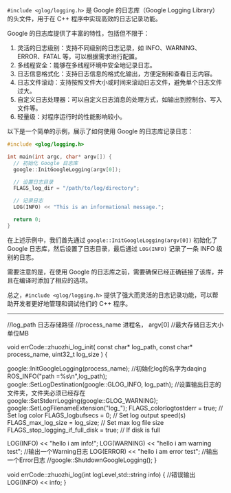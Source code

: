 `#include <glog/logging.h>` 是 Google 的日志库（Google Logging Library）的头文件，用于在 C++ 程序中实现高效的日志记录功能。

Google 的日志库提供了丰富的特性，包括但不限于：

1. 灵活的日志级别：支持不同级别的日志记录，如 INFO、WARNING、ERROR、FATAL 等，可以根据需求进行配置。
2. 多线程安全：能够在多线程环境中安全地记录日志。
3. 日志信息格式化：支持日志信息的格式化输出，方便定制和查看日志内容。
4. 日志文件滚动：支持按照文件大小或时间来滚动日志文件，避免单个日志文件过大。
5. 自定义日志处理器：可以自定义日志消息的处理方式，如输出到控制台、写入文件等。
6. 轻量级：对程序运行时的性能影响较小。

以下是一个简单的示例，展示了如何使用 Google 的日志库记录日志：

```cpp
#include <glog/logging.h>

int main(int argc, char* argv[]) {
  // 初始化 Google 日志库
  google::InitGoogleLogging(argv[0]);

  // 设置日志目录
  FLAGS_log_dir = "/path/to/log/directory";

  // 记录日志
  LOG(INFO) << "This is an informational message.";

  return 0;
}
```

在上述示例中，我们首先通过 `google::InitGoogleLogging(argv[0])` 初始化了 Google 日志库，然后设置了日志目录，最后通过 `LOG(INFO)` 记录了一条 INFO 级别的日志。

需要注意的是，在使用 Google 的日志库之前，需要确保已经正确链接了该库，并且在编译时添加了相应的选项。

总之，`#include <glog/logging.h>` 提供了强大而灵活的日志记录功能，可以帮助开发者更好地管理和调试他们的 C++ 程序。


-----------------------------------------------




//log_path  日志存储路径
//process_name  进程名， argv[0]
//最大存储日志大小  单位MB

void errCode::zhuozhi_log_init( const char* log_path, const char* process_name, uint32_t log_size )
{

  google::InitGoogleLogging(process_name);    //初始化log的名字为daqing
  ROS_INFO("path =%s\n",log_path);
  google::SetLogDestination(google::GLOG_INFO, log_path);    //设置输出日志的文件夹，文件夹必须已经存在
  google::SetStderrLogging(google::GLOG_WARNING);
  google::SetLogFilenameExtension("log_");
  FLAGS_colorlogtostderr = true;  // Set log color
  FLAGS_logbufsecs = 0;  // Set log output speed(s)
  FLAGS_max_log_size = log_size;  // Set max log file size
  FLAGS_stop_logging_if_full_disk = true;  // If disk is full

  LOG(INFO) << "hello i am info!";
  LOG(WARNING) << "hello i am warning test";  //输出一个Warning日志
  LOG(ERROR) << "hello i am error test";  //输出一个Error日志
  //google::ShutdownGoogleLogging();
}

void errCode::zhuozhi_log(int logLevel,std::string info)
{
    //错误输出
    LOG(INFO) << info;
}